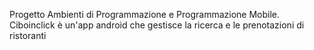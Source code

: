 Progetto Ambienti di Programmazione e Programmazione Mobile. Ciboinclick è un'app android che gestisce la ricerca e le prenotazioni di ristoranti
